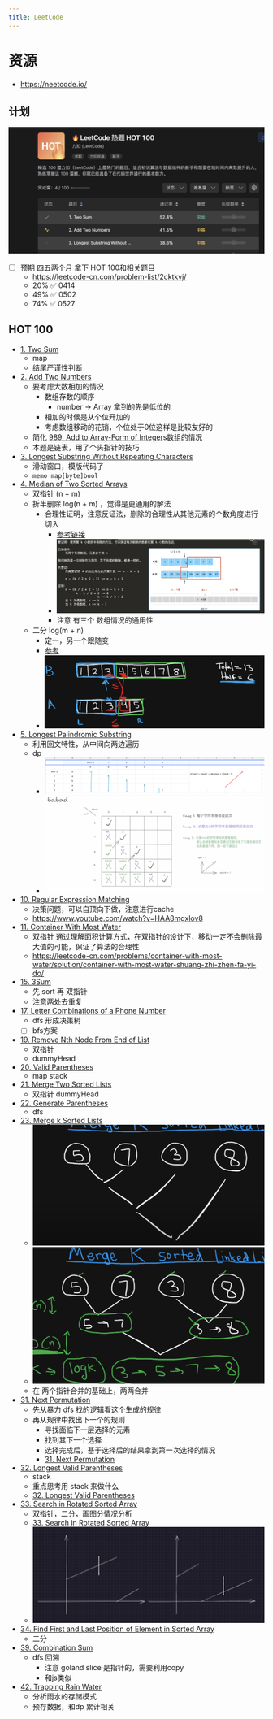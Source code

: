 ```yaml
---
title: LeetCode
---
```

# 资源
- https://neetcode.io/

## 计划
![Pasted image 20220413150912.png](./attachments/Pasted%20image%2020220413150912.png)
- [ ] 预期 四五两个月 拿下 HOT 100和相关题目
	- https://leetcode-cn.com/problem-list/2cktkvj/
	- 20% ✅ 0414
	- 49% ✅ 0502
	- 74% ✅ 0527

## HOT 100
- [1. Two Sum](https://leetcode-cn.com/problems/two-sum/) 
	- map
	- 结尾严谨性判断
- [2. Add Two Numbers](https://leetcode-cn.com/problems/add-two-numbers/)
	- 要考虑大数相加的情况
		- 数组存数的顺序
			- number -> Array 拿到的先是低位的
		- 相加的时候是从个位开加的
		- 考虑数组移动的花销，个位处于0位这样是比较友好的
	- 简化 [989. Add to Array-Form of Integer](https://leetcode-cn.com/problems/add-to-array-form-of-integer/)s数组的情况
	- 本题是链表，用了个头指针的技巧
- [3. Longest Substring Without Repeating Characters](https://leetcode-cn.com/problems/longest-substring-without-repeating-characters/)
	- 滑动窗口，模版代码了
	- `memo map[byte]bool`
- [4. Median of Two Sorted Arrays](https://leetcode-cn.com/problems/median-of-two-sorted-arrays/)
	- 双指针 (n + m)
	- 折半删除 log(n + m) ，觉得是更通用的解法
		- 合理性证明，注意反证法，删除的合理性从其他元素的个数角度进行切入
			- [参考链接](https://leetcode-cn.com/problems/median-of-two-sorted-arrays/solution/di-k-xiao-shu-jie-fa-ni-zhen-de-dong-ma-by-geek-8m/)
			- ![Pasted image 20220403151056.png](./attachments/Pasted%20image%2020220403151056.png)
			- 注意 有三个 数组情况的通用性
	- 二分 log(m + n)
		- 定一，另一个跟随变
		- [参考](https://www.youtube.com/watch?v=q6IEA26hvXc)
		- ![Pasted image 20220403151451.png](./attachments/Pasted%20image%2020220403151451.png)
- [5. Longest Palindromic Substring](https://leetcode-cn.com/problems/longest-palindromic-substring/)
	- 利用回文特性，从中间向两边遍历
	- dp
		- ![Pasted image 20220406120203.png](./attachments/Pasted%20image%2020220406120203.png)
		- ![Pasted image 20220406123621.png](./attachments/Pasted%20image%2020220406123621.png)
- [10. Regular Expression Matching](https://leetcode-cn.com/problems/regular-expression-matching/)
	- 决策问题，可以自顶向下做，注意进行cache
	- https://www.youtube.com/watch?v=HAA8mgxlov8
- [11. Container With Most Water](https://leetcode-cn.com/problems/container-with-most-water/)
	- 双指针 通过理解面积计算方式，在双指针的设计下，移动一定不会删除最大值的可能，保证了算法的合理性
	- https://leetcode-cn.com/problems/container-with-most-water/solution/container-with-most-water-shuang-zhi-zhen-fa-yi-do/
- [15. 3Sum](https://leetcode-cn.com/problems/3sum/)
	- 先 sort 再 双指针
	- 注意两处去重复
- [17. Letter Combinations of a Phone Number](https://leetcode-cn.com/problems/letter-combinations-of-a-phone-number/)
	- dfs 形成决策树
	- [ ] bfs方案
- [19. Remove Nth Node From End of List](https://leetcode-cn.com/problems/remove-nth-node-from-end-of-list/)
	- 双指针
	- dummyHead
- [20. Valid Parentheses](https://leetcode-cn.com/problems/valid-parentheses/)
	- map stack
- [21. Merge Two Sorted Lists](https://leetcode-cn.com/problems/merge-two-sorted-lists/)
	- 双指针 dummyHead
- [22. Generate Parentheses](https://leetcode-cn.com/problems/generate-parentheses/)
	- dfs
- [23. Merge k Sorted Lists](https://leetcode-cn.com/problems/merge-k-sorted-lists/)
	- ![Pasted image 20220409141055.png](./attachments/Pasted%20image%2020220409141055.png)
	- ![Pasted image 20220409141111.png](./attachments/Pasted%20image%2020220409141111.png)
	- 在 两个指针合并的基础上，两两合并
- [31. Next Permutation](https://leetcode-cn.com/problems/next-permutation/)
	- 先从暴力 dfs 找的逻辑看这个生成的规律
	- 再从规律中找出下一个的规则
		- 寻找面临下一层选择的元素
		- 找到其下一个选择
		- 选择完成后，基于选择后的结果拿到第一次选择的情况
		- [31. Next Permutation](./31.%20Next%20Permutation.md)
- [32. Longest Valid Parentheses](https://leetcode-cn.com/problems/longest-valid-parentheses/)
	- stack
	- 重点思考用 stack 来做什么
	- [32. Longest Valid Parentheses](./32.%20Longest%20Valid%20Parentheses.md)
 - [33. Search in Rotated Sorted Array](https://leetcode-cn.com/problems/search-in-rotated-sorted-array/)
	 - 双指针，二分，画图分情况分析
	 - [33. Search in Rotated Sorted Array](./33.%20Search%20in%20Rotated%20Sorted%20Array.md)
	- ![Pasted image 20220413222036.png](./attachments/Pasted%20image%2020220413222036.png)
- [34. Find First and Last Position of Element in Sorted Array](https://leetcode-cn.com/problems/find-first-and-last-position-of-element-in-sorted-array/)
	- 二分
- [39. Combination Sum](https://leetcode-cn.com/problems/combination-sum/)
	- dfs 回溯
		- 注意 goland slice 是指针的，需要利用copy
		- 和js类似
- [42. Trapping Rain Water](https://leetcode-cn.com/problems/trapping-rain-water/)
	- 分析雨水的存储模式
	- 预存数据，和dp 累计相关
